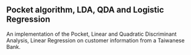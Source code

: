 ## Pocket algorithm, LDA, QDA and Logistic Regression
An implementation of the Pocket, Linear and Quadratic Discriminant Analysis, Linear Regression on customer information from a Taiwanese Bank.
